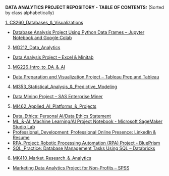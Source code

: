 **DATA ANALYTICS PROJECT REPOSITORY - TABLE OF CONTENTS:**
(Sorted by class alphabetically)

<u>1. CS260_Databases_&_Visualizations
  -  Database Analysis Project Using Python Data Frames – Jupyter Notebook and Google Colab


2. MG212_Data_Analytics
  - Data Analysis Project – Excel & Minitab


3. MG226_Intro_to_DA_&_AI 
  - Data Preparation and Visualization Project – Tableau Prep and Tableau



4. MI353_Statistical_Analysis_&_Predictive_Modeling
  - Data Mining Project – SAS Enterprise Miner


5. MI462_Applied_AI_Platforms_&_Projects
  - Data_Ethics: Personal AI/Data Ethics Statement
  - ML_&-AI: Machine Learning/AI Project Notebook - Microsoft SageMaker Studio Lab
  - Professional_Development: Professional Online Presence: LinkedIn & Resume
  - RPA_Project: Robotic Processing Automation (RPA) Project - BluePrism
  - SQL_Practice: Database Management Tasks Using SQL – Databricks

6. MK410_Market_Research_&_Analytics
  - Marketing Data Analytics Project for Non-Profits – SPSS

